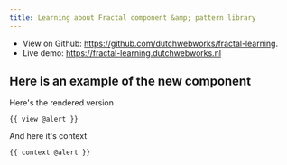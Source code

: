 ```yaml
---
title: Learning about Fractal component &amp; pattern library
---
```


* View on Github: https://github.com/dutchwebworks/fractal-learning. 
* Live demo: https://fractal-learning.dutchwebworks.nl

## Here is an example of the new component

Here's the rendered version

```
{{ view @alert }}
```

And here it's context

```
{{ context @alert }}
```